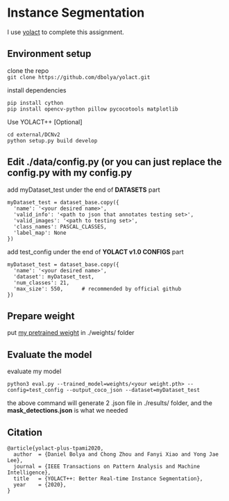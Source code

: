 # Instance Segmentation

I use [yolact](https://github.com/dbolya/yolact) to complete this assignment.

## Environment setup
clone the repo <br/>
```git clone https://github.com/dbolya/yolact.git```

install dependencies
```
pip install cython
pip install opencv-python pillow pycocotools matplotlib
```

Use YOLACT++ [Optional]
```
cd external/DCNv2
python setup.py build develop
```

## Edit ./data/config.py (or you can just replace the config.py with my config.py 
add myDataset_test under the end of **DATASETS** part <br/>
```
myDataset_test = dataset_base.copy({
  'name': '<your desired name>',
  'valid_info': '<path to json that annotates testing set>',
  'valid_images': '<path to testing set>',
  'class_names': PASCAL_CLASSES,
  'label_map': None
})
```

add test_config under the end of **YOLACT v1.0 CONFIGS** part <br/>
```
myDataset_test = dataset_base.copy({
  'name': '<your desired name>',
  'dataset': myDataset_test,
  'num_classes': 21,
  'max_size': 550,      # recommended by official github
})
```

## Prepare weight
put [my pretrained weight](https://drive.google.com/file/d/1DMFNCl4P3ScrsMydrCowt03d1rQPUnlH/view?usp=sharing) in ./weights/ folder


## Evaluate the model
evaluate my model <br/>
```
python3 eval.py --trained_model=weights/<your weight.pth> --config=test_config --output_coco_json --dataset=myDataset_test
```

the above command will generate 2 .json file in ./results/ folder, and the **mask_detections.json** is what we needed


## Citation

```
@article{yolact-plus-tpami2020,
  author  = {Daniel Bolya and Chong Zhou and Fanyi Xiao and Yong Jae Lee},
  journal = {IEEE Transactions on Pattern Analysis and Machine Intelligence}, 
  title   = {YOLACT++: Better Real-time Instance Segmentation}, 
  year    = {2020},
}
```
